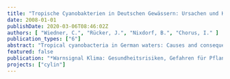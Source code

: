 ```yaml
---
title: "Tropische Cyanobakterien in Deutschen Gewässern: Ursachen und Konsequenzen"
date: 2008-01-01
publishDate: 2020-03-06T08:46:02Z
authors: [ "Wiedner, C.", "Rücker, J.", "Nixdorf, B.", "Chorus, I." ]
publication_types: ["6"]
abstract: "Tropical cyanobacteria in German waters: Causes and consequences - Toxic cyanobacteria of tropical origin have spread to water bodies in northern Germany. Here their population size is determined by the onset of germination: the earlier the time of germination, the larger the summer population. Climate-related early increase in water temperatures over the course of the years has promoted their spreading to temperate regions. Toxins known from these species in tropical regions were also found in German lakes. Surprisingly, these toxins are not produced by the invaders but by native species. Thus, the invasion have drawn our attention to an old problem. However, the invaders itself potentially also poses a health risk in German lakes since they produce other – so far unidentified – toxic substances."
featured: false
publication: "*Warnsignal Klima: Gesundheitsrisiken, Gefahren für Pflanzen, Tiere und Menschen*"
projects: ["cylin"]
---
```


